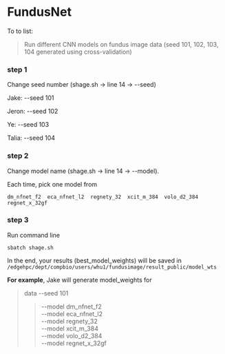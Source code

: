 # FundusNet
To to list:
> Run different CNN models on fundus image data (seed 101, 102, 103, 104 generated using cross-validation)

### step 1
Change seed number (shage.sh -> line 14 -> --seed)

Jake:  --seed 101

Jeron: --seed 102

Ye:    --seed 103

Talia: --seed 104

### step 2
Change model name (shage.sh -> line 14 -> --model). 

Each time, pick one model from
```
dm_nfnet_f2  eca_nfnet_l2  regnety_32  xcit_m_384  volo_d2_384  regnet_x_32gf
```

### step 3
Run command line
```
sbatch shage.sh
```

In the end, your results (best_model_weights) will be saved in ``` /edgehpc/dept/compbio/users/whu1/fundusimage/result_public/model_wts ``` 

**For example**, Jake will generate model_weights for 
> data --seed 101
> > --model dm_nfnet_f2  
> > --model eca_nfnet_l2  
> > --model regnety_32  
> > --model xcit_m_384  
> > --model volo_d2_384  
> > --model regnet_x_32gf
